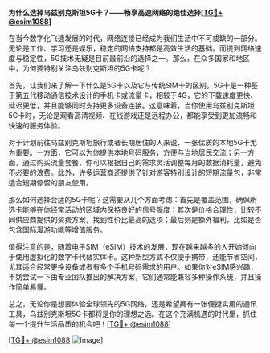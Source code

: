 **为什么选择乌兹别克斯坦5G卡？——畅享高速网络的绝佳选择[[TG💪+ @esim1088](https://t.me/s/esim1088)]**

在当今数字化飞速发展的时代，网络连接已经成为我们生活中不可或缺的一部分。无论是工作、学习还是娱乐，稳定的网络支持都是高效生活的基础。而提到网络速度与稳定性，5G技术无疑是目前最前沿的选择之一。那么，在众多国家和地区中，为何要特别关注乌兹别克斯坦的5G卡呢？

首先，让我们来了解一下什么是5G卡以及它与传统SIM卡的区别。5G卡是一种基于第五代移动通信技术设计的手机卡或流量卡，相较于4G，它的下载速度更快、延迟更低，并且能够同时支持更多设备连接。这意味着，当你使用乌兹别克斯坦5G卡时，无论是观看高清视频、在线游戏还是远程办公，都能享受到更加流畅和快速的服务体验。

对于计划前往乌兹别克斯坦旅行或者长期居住的人来说，一张优质的本地5G卡尤为重要。一方面，它可以为你提供本地号码服务，方便与当地居民交流；另一方面，通过购买流量套餐，你可以根据自己的需求灵活调整每月的数据消耗量，避免不必要的浪费。此外，许多运营商还提供了针对游客特别设计的短期流量包，非常适合短期停留的朋友使用。

那么如何选择合适的5G卡呢？这需要从几个方面考虑：首先是覆盖范围，确保所选卡能够在你经常活动的区域内保持良好的信号强度；其次是价格合理性，比较不同供应商提供的资费方案，找到性价比最高的选项；最后则是额外福利，比如是否包含国际漫游功能等增值服务。

值得注意的是，随着电子SIM（eSIM）技术的发展，现在越来越多的人开始倾向于使用虚拟化的数字卡代替实体卡。这种新型方式不仅便于携带，还能节省空间，尤其适合经常更换设备或者有多个手机号码需求的用户。如果你对eSIM感兴趣，不妨尝试一下由专业团队推出的解决方案，它们通常能兼容多种操作系统，并且操作简单易懂。

总之，无论你是想要体验全球领先的5G网络，还是希望拥有一张便捷实用的通讯工具，乌兹别克斯坦5G卡都将是你的理想之选。在这个充满机遇的时代里，抓住每一个提升生活品质的机会吧！[[TG💪+ @esim1088](https://t.me/s/esim1088)]

[[TG💪+ @esim1088](https://t.me/s/esim1088) ![Image](https://i.postimg.cc/4NQfJmqS/Snipaste-2025-05-13-00-14-12.png)]